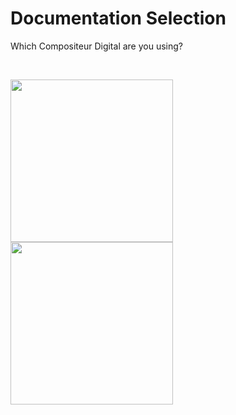 # Documentation Selection

Which Compositeur Digital are you using?

<br>

[<img width="260" src="../../en/img/main_doc_ux-v3.jpg"/>](../UX/en/) [<img width="260" src="../../en/img/main_doc_v4-v3.jpg"/>](../V4/en/)


<br>
<br>
<br>
<br>
<br>
<br>
<br>
<br>
<br>
<br>

<br>
<br>
<br>
<br>
<br>
